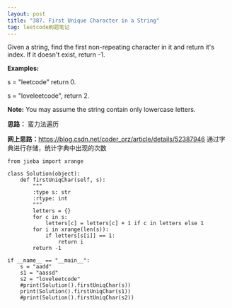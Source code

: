 ```yaml
---
layout: post
title: "387. First Unique Character in a String"
tag: leetcode刷题笔记
---
```

Given a string, find the first non-repeating character in it and return it's index. If it doesn't exist, return -1.

**Examples:**

s = "leetcode"
return 0.

s = "loveleetcode",
return 2.

**Note:** You may assume the string contain only lowercase letters.

**思路：**
蛮力法遍历

**网上思路：**<https://blog.csdn.net/coder_orz/article/details/52387946>
通过字典进行存储，统计字典中出现的次数

~~~
from jieba import xrange

class Solution(object):
    def firstUniqChar(self, s):
        """
        :type s: str
        :rtype: int
        """
        letters = {}
        for c in s:
            letters[c] = letters[c] + 1 if c in letters else 1
        for i in xrange(len(s)):
            if letters[s[i]] == 1:
                return i
        return -1

if __name__ == "__main__":
    s = "aadd"
    s1 = "aassd"
    s2 = "loveleetcode"
    #print(Solution().firstUniqChar(s))
    print(Solution().firstUniqChar(s1))
    #print(Solution().firstUniqChar(s2))
~~~

